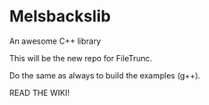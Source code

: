 # Melsbackslib
An awesome C++ library

This will be the new repo for FileTrunc.

Do the same as always to build the examples (g++).

READ THE WIKI!
